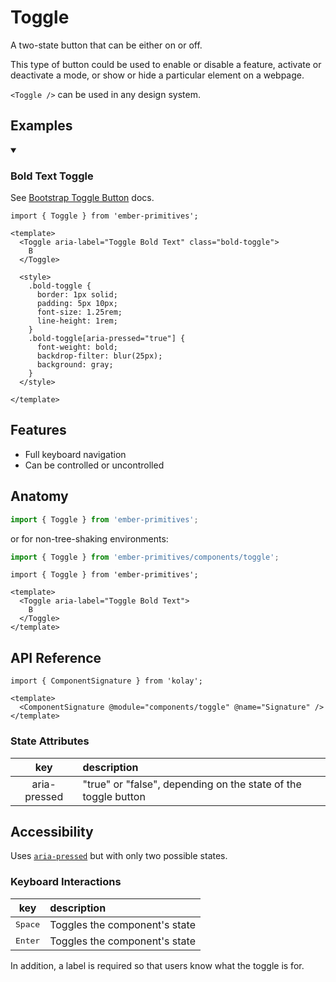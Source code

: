 # Toggle

A two-state button that can be either on or off.

This type of button could be used to enable or disable a feature, activate or deactivate a mode, or show or hide a particular element on a webpage.

`<Toggle />` can be used in any design system.

## Examples


<details open><summary><h3>Bold Text Toggle</h3></summary>


See [Bootstrap Toggle Button](https://getbootstrap.com/docs/5.3/forms/checks-radios/#toggle-buttons) docs.

```gjs live preview
import { Toggle } from 'ember-primitives';

<template>
  <Toggle aria-label="Toggle Bold Text" class="bold-toggle">
    B
  </Toggle>

  <style>
    .bold-toggle {
      border: 1px solid;
      padding: 5px 10px;
      font-size: 1.25rem;
      line-height: 1rem;
    }
    .bold-toggle[aria-pressed="true"] {
      font-weight: bold;
      backdrop-filter: blur(25px);
      background: gray;
    }
  </style>
  
</template>
```

</details>

## Features 

* Full keyboard navigation 
* Can be controlled or uncontrolled


## Anatomy

```js 
import { Toggle } from 'ember-primitives';
```

or for non-tree-shaking environments:
```js 
import { Toggle } from 'ember-primitives/components/toggle';
```


```gjs 
import { Toggle } from 'ember-primitives';

<template>
  <Toggle aria-label="Toggle Bold Text">
    B
  </Toggle>
</template>
```


## API Reference

```gjs live no-shadow
import { ComponentSignature } from 'kolay';

<template>
  <ComponentSignature @module="components/toggle" @name="Signature" />
</template>
```

### State Attributes

| key | description |  
| :---: | :----------- |  
| aria-pressed | "true" or "false", depending on the state of the toggle button |  


## Accessibility

Uses [`aria-pressed`](https://www.w3.org/TR/wai-aria-1.2/#aria-pressed) but with only two possible states.

### Keyboard Interactions

| key | description |  
| :---: | :----------- |  
| <kbd>Space</kbd> | Toggles the component's state |  
| <kbd>Enter</kbd> | Toggles the component's state |  

In addition, a label is required so that users know what the toggle is for.
